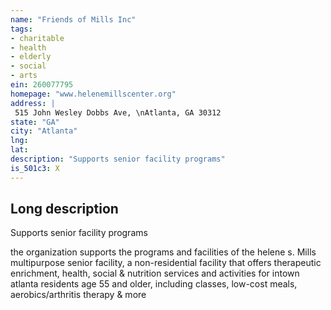 ```yaml
---
name: "Friends of Mills Inc"
tags:
- charitable
- health
- elderly
- social
- arts
ein: 260077795
homepage: "www.helenemillscenter.org"
address: |
 515 John Wesley Dobbs Ave, \nAtlanta, GA 30312
state: "GA"
city: "Atlanta"
lng: 
lat: 
description: "Supports senior facility programs"
is_501c3: X
---
```


## Long description

Supports senior facility programs
  
  the organization supports the programs and facilities of the helene s. Mills multipurpose senior facility, a non-residential facility that offers therapeutic enrichment, health, social & nutrition services and activities for intown atlanta residents age 55 and older, including classes, low-cost meals, aerobics/arthritis therapy & more
